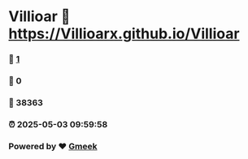 # Villioar :link: https://Villioarx.github.io/Villioar 
### :page_facing_up: [1](https://Villioarx.github.io/Villioar/tag.html) 
### :speech_balloon: 0 
### :hibiscus: 38363 
### :alarm_clock: 2025-05-03 09:59:58 
### Powered by :heart: [Gmeek](https://github.com/Meekdai/Gmeek)

